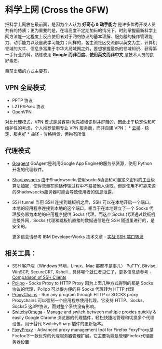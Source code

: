 # 科学上网 (Cross the GFW)

把科学上网放在最前面，是因为个人认为 **好奇心 & 动手能力** 是许多优秀开发人员共有的特质；更为重要的是，在墙高度不定期加码的情况下，时刻掌握最新科学上网方法能一定程度上反应使用者对于网络协议的基本理解、服务器的操作管理能力、动手能力以及自我学习能力；同样的，各主流社区交流都以英文为主，计算机领域的大牛、信息多富集于中华大局域网之外，要想掌握最新的领域知识、获得第一手行业资料，熟练使用 **Google 而非百度、使用英文而非中文** 是技术人员的良好素质。

目前出墙的方式主要有，

## VPN 全局模式
 * PPTP 协议
 * L2TP/IPsec 协议
 * OpenVPN

  对比代理模式，VPN 模式是最容易/优先被墙识别并屏蔽的，因此出于稳定性和可维护性的考虑，个人推荐使用专业 VPN 服务商，而非自建 VPN：
    * [云梯](https://www.ytbit.com/) - 稳定、服务好
    * [曲径](https://getqujing.com/) - 价格稍贵，但物有所值

## 代理模式
 * [Goagent](https://github.com/goagent/goagent)
    GoAgent是利用Google App Engine的服务器资源，使用 Python 开发的代理软件。
 * [Shadowsocks](http://shadowsocks.org/)
    由于Shadowsocks使用socks5协议和可自定义密码的工业级算法加密，使得流量在网络传输过程中不易被他人读取。但是使用不可靠来源的Shadowsocks服务器可能会导致使用者的信息泄露。
 * SSH tunnel
    当用 SSH 连接到跳板机之后，SSH 可以在本地开启一个端口，本地的应用程序连接到本地的这个端口。相当于在本地建立了一个 Socks 代理服务器为本地的应用程序提供 Socks 代理。而这个 Socks 代理通过跳板机连接外网，Socks 代理和跳板机直接的数据通信是在 SSH 隧道里进行的，是安全的。

    更多信息请参考 IBM DeveloperWorks 技术文章 - [实战 SSH 端口转发](https://www.ibm.com/developerworks/cn/linux/l-cn-sshforward/)

## 相关工具：

  * SSH 客户端（Windows 环境，Linux、Mac 那都不是事儿）
    PuTTY, Bitvise, WinSCP, SecureCRT, Xshell...
    具体哪个就仁者见仁了，更多信息请参考 -  [Comparison of SSH Clients](http://en.wikipedia.org/wiki/omparison_of_SSH_clients)
  * [Polipo](http://www.pps.univ-paris-diderot.fr/~jch/software/polipo/) - Socks Proxy to HTTP Proxy
    因为上面几种方式得到的都是 Socks 协议的代理，Polipo 可以很方便的将 Socks 代理转为 HTTP 代理
  * [ProxyChains](https://github.com/rofl0r/proxychains-ng) - Run any program through HTTP or SOCKS proxy
    Proxychains 可以强制一个应用程序使用代理，它支持 HTTP、Socks、Socks5 这3种协议，而对整个系统没有影响。 
  * [SwitchyOmega](https://github.com/FelisCatus/SwitchyOmega) - Manage and switch between multiple proxies quickly & easily
    Google Chrome 浏览器的代理插件，轻松快捷地管理和切换多个代理设置。用于替代 SwitchySharp 插件的更新版本。
  * [FoxyProxy](http://getfoxyproxy.org/) - Advanced proxy management tool for Firefox
    FoxyProxy是Firefox下一款优秀的代理服务器管理扩展，它主要功能是管理Firefox代理服务器设置